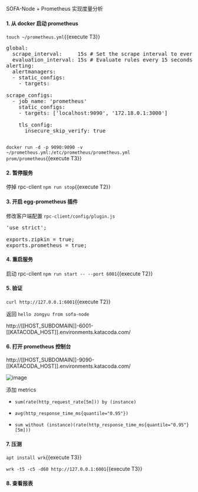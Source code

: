 SOFA-Node + Prometheus 实现度量分析

#### 1. 从 docker 启动 prometheus

`touch ~/prometheus.yml`{{execute T3}}

<pre class="file" data-filename="~/prometheus.yml" data-target="replace">
global:
  scrape_interval:     15s # Set the scrape interval to every 15 seconds. Default is every 1 minute.
  evaluation_interval: 15s # Evaluate rules every 15 seconds. The default is every 1 minute.
alerting:
  alertmanagers:
  - static_configs:
    - targets:

scrape_configs:
  - job_name: 'prometheus'
    static_configs:
    - targets: ['localhost:9090', '172.18.0.1:3000']

    tls_config:
      insecure_skip_verify: true

</pre>

`docker run -d -p 9090:9090 -v ~/prometheus.yml:/etc/prometheus/prometheus.yml prom/prometheus`{{execute T3}}

#### 2. 暂停服务

停掉 rpc-client
`npm run stop`{{execute T2}}

#### 3. 开启 egg-prometheus 插件

修改客户端配置 `rpc-client/config/plugin.js`

<pre class="file" data-filename="rpc-client/config/plugin.js" data-target="replace">
'use strict';

exports.zipkin = true;
exports.prometheus = true;
</pre>

#### 4. 重启服务

启动 rpc-client
`npm run start -- --port 6001`{{execute T2}}


#### 5. 验证

`curl http://127.0.0.1:6001`{{execute T2}}

返回 `hello zongyu from sofa-node`

http://[[HOST_SUBDOMAIN]]-6001-[[KATACODA_HOST]].environments.katacoda.com/

#### 6. 打开 prometheus 控制台

http://[[HOST_SUBDOMAIN]]-9090-[[KATACODA_HOST]].environments.katacoda.com/

![image](https://user-images.githubusercontent.com/1207064/46746075-e0240e00-cce0-11e8-99ed-cf24374594b8.png)

添加 metrics

- `sum(rate(http_request_rate[5m])) by (instance)`

- `avg(http_response_time_ms{quantile="0.95"})`

- `sum without (instance)(rate(http_response_time_ms{quantile="0.95"}[5m]))`

#### 7. 压测

`apt install wrk`{{execute T3}}

`wrk -t5 -c5 -d60 http://127.0.0.1:6001`{{execute T3}}

#### 8. 查看报表

